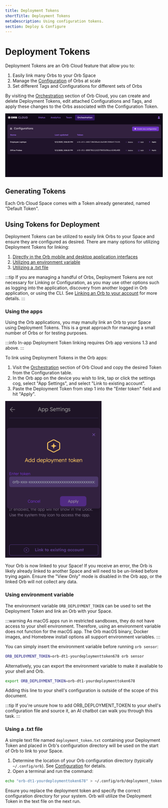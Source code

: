 ```yaml
---
title: Deployment Tokens
shortTitle: Deployment Tokens
metaDescription: Using configuration tokens.
section: Deploy & Configure
---
```


# Deployment Tokens

Deployment Tokens are an Orb Cloud feature that allow you to:

1. Easily link many Orbs to your Orb Space
2. Manage the [Configuration](/docs/deploy-and-configure/configuration) of Orbs at scale
3. Set different Tags and Configurations for different sets of Orbs

By visiting the [Orchestration](https://cloud.orb.net/orchestration) section of Orb Cloud, you can create and delete Deployment Tokens, edit attached Configurations and Tags, and apply these changes to the Orbs associated with the Configuration Token.

![Deployment Tokens](../../images/deploy-and-configure/configuration-tokens.png)

## Generating Tokens

Each Orb Cloud Space comes with a Token already generated, named "Default Token".

## Using Tokens for Deployment

Deployment Tokens can be utilized to easily link Orbs to your Space and ensure they are configured as desired. There are many options for utilizing Deployment Tokens for linking:

1. [Directly in the Orb mobile and desktop application interfaces](/docs/deploy-and-configure/deployment-tokens#using-the-apps)
2. [Utilizing an environment variable](/docs/deploy-and-configure/deployment-tokens#using-environment-variable)
3. [Utilizing a .txt file](/docs/deploy-and-configure/deployment-tokens#using-a-txt-file)

:::tip
If you are managing a handful of Orbs, Deployment Tokens are not necessary for Linking or Configuration, as you may use other options such as logging into the application, discovery from another logged in Orb application, or using the CLI. See [Linking an Orb to your account](/docs/orb-app/linking-orb-to-account) for more details.
:::

### Using the apps

Using the Orb applications, you may manully link an Orb to your Space using Deployment Tokens. This is a great approach for managing a small number of Orbs or for testing purposes.

:::info
In-app Deployment Token linking requires Orb app versions 1.3 and above.
:::

To link using Deployment Tokens in the Orb apps:

1. Visit the [Orchestration](https://cloud.orb.net/orchestration) section of Orb Cloud and copy the desired Token from the Configuration table.
2. In the Orb app on the device you wish to link, tap or click the settings cog, select "App Settings", and select "Link to existing account".
3. Paste the Deployment Token from step 1 into the "Enter token" field and hit "Apply".

<img src="../../images/deploy-and-configure/app-deployment-token.png" alt="App Deployment Token" style="max-height:500px;margin:auto;">

Your Orb is now linked to your Space! If you receive an error, the Orb is likely already linked to another Space and will need to be un-linked before trying again. Ensure the "View Only" mode is disabled in the Orb app, or the linked Orb will not collect any data.

### Using environment variable

The environment variable `ORB_DEPLOYMENT_TOKEN` can be used to set the Deployment Token and link an Orb with your Space.

:::warning
As macOS apps run in restricted sandboxes, they do not have access to your shell environment. Therefore, using an environment variable does not function for the macOS app. The Orb macOS binary, Docker images, and Homebrew install options all support environment variables.
:::

You can simply insert the environment variable before running `orb sensor`:

```bash
ORB_DEPLOYMENT_TOKEN=orb-dt1-yourdeploymenttoken678 orb sensor
```

Alternatively, you can export the environment variable to make it available to your shell and Orb.

```bash
export ORB_DEPLOYMENT_TOKEN=orb-dt1-yourdeploymenttoken678
```

Adding this line to your shell's configuration is outside of the scope of this document.

:::tip
If you're unsure how to add ORB_DEPLOYMENT_TOKEN to your shell's configuration file and source it, an AI chatbot can walk you through this task.
:::

### Using a .txt file

A simple text file named `deployment_token.txt` containing your Deployment Token and placed in Orb's configuration directory will be used on the start of Orb to link to your Space.

1. Determine the location of your Orb configuration directory (typically `~/.config/orb`). See [Configuration](/docs/deploy-and-configure/configuration) for details.
2. Open a terminal and run the command:

```bash
echo "orb-dt1-yourdeploymenttoken678" > ~/.config/orb/deployment_token.txt
```

Ensure you replace the deployment token and specify the correct configuration directory for your system. Orb will utilize the Deployment Token in the text file on the next run.
